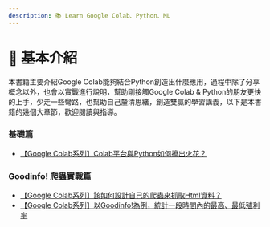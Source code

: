 ```yaml
---
description: 📚 Learn Google Colab、Python、ML
---
```


# 📌 基本介紹

本書籍主要介紹Google Colab能夠結合Python創造出什麼應用，過程中除了分享概念以外，也會以實戰進行說明，幫助剛接觸Google Colab & Python的朋友更快的上手，少走一些彎路，也幫助自己釐清思緒，創造雙贏的學習講義，以下是本書籍的幾個大章節，歡迎閱讀與指導。



### 基礎篇

* [【Google Colab系列】Colab平台與Python如何擦出火花？](ji-chu-pian/google-colab-xi-lie-colab-ping-tai-yu-python-ru-he-ca-chu-huo-hua.md)

### Goodinfo! 爬蟲實戰篇

* [【Google Colab系列】該如何設計自己的爬蟲來抓取Html資料？](goodinfo-pa-chong-shi-zhan-pian/google-colab-xi-lie-gai-ru-he-she-ji-zi-ji-de-pa-chong-lai-zhua-qu-html-zi-liao.md)
* [【Google Colab系列】以Goodinfo!為例，統計一段時間內的最高、最低殖利率](goodinfo-pa-chong-shi-zhan-pian/google-colab-xi-lie-yi-goodinfo-wei-li-tong-ji-yi-duan-shi-jian-nei-de-zui-gao-zui-di-zhi-li-shuai.md)





